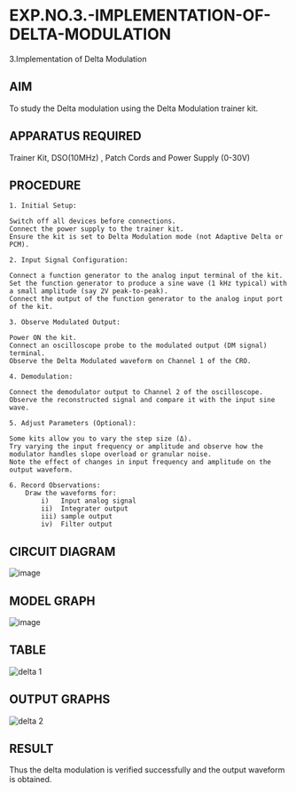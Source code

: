 # EXP.NO.3.-IMPLEMENTATION-OF-DELTA-MODULATION

3.Implementation of Delta Modulation 
  
## AIM    
 To study the Delta modulation using the Delta Modulation trainer kit. 
## APPARATUS REQUIRED
Trainer Kit, DSO(10MHz) , Patch Cords and Power Supply (0-30V)   
## PROCEDURE
```
1. Initial Setup:

Switch off all devices before connections.
Connect the power supply to the trainer kit.
Ensure the kit is set to Delta Modulation mode (not Adaptive Delta or PCM).

2. Input Signal Configuration:

Connect a function generator to the analog input terminal of the kit.
Set the function generator to produce a sine wave (1 kHz typical) with a small amplitude (say 2V peak-to-peak).
Connect the output of the function generator to the analog input port of the kit.

3. Observe Modulated Output:

Power ON the kit.
Connect an oscilloscope probe to the modulated output (DM signal) terminal.
Observe the Delta Modulated waveform on Channel 1 of the CRO.

4. Demodulation:

Connect the demodulator output to Channel 2 of the oscilloscope.
Observe the reconstructed signal and compare it with the input sine wave.

5. Adjust Parameters (Optional):

Some kits allow you to vary the step size (Δ).
Try varying the input frequency or amplitude and observe how the modulator handles slope overload or granular noise.
Note the effect of changes in input frequency and amplitude on the output waveform.

6. Record Observations:
    Draw the waveforms for:
        i)   Input analog signal
        ii)  Integrater output
        iii) sample output
        iv)  Filter output
```
## CIRCUIT DIAGRAM
![image](https://github.com/user-attachments/assets/03f72d01-5b71-4100-af0d-c4c57cd34b92)


## MODEL GRAPH
![image](https://github.com/user-attachments/assets/76e7acba-b457-42e2-ba97-36f08b5761aa)

## TABLE
![delta 1](https://github.com/user-attachments/assets/d79bc213-b475-4f26-b00a-7437465c6409)


## OUTPUT GRAPHS
![delta 2](https://github.com/user-attachments/assets/659aefa9-8487-4128-96cd-59268d409ef1)


## RESULT 
   Thus the delta modulation is verified successfully and the output waveform is obtained.

